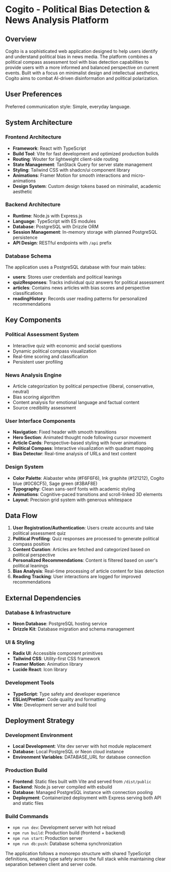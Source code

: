 # Cogito - Political Bias Detection & News Analysis Platform

## Overview

Cogito is a sophisticated web application designed to help users identify and understand political bias in news media. The platform combines a political compass assessment tool with bias detection capabilities to provide users with a more informed and balanced perspective on current events. Built with a focus on minimalist design and intellectual aesthetics, Cogito aims to combat AI-driven disinformation and political polarization.

## User Preferences

Preferred communication style: Simple, everyday language.

## System Architecture

### Frontend Architecture
- **Framework**: React with TypeScript
- **Build Tool**: Vite for fast development and optimized production builds
- **Routing**: Wouter for lightweight client-side routing
- **State Management**: TanStack Query for server state management
- **Styling**: Tailwind CSS with shadcn/ui component library
- **Animations**: Framer Motion for smooth interactions and micro-animations
- **Design System**: Custom design tokens based on minimalist, academic aesthetic

### Backend Architecture
- **Runtime**: Node.js with Express.js
- **Language**: TypeScript with ES modules
- **Database**: PostgreSQL with Drizzle ORM
- **Session Management**: In-memory storage with planned PostgreSQL persistence
- **API Design**: RESTful endpoints with `/api` prefix

### Database Schema
The application uses a PostgreSQL database with four main tables:
- **users**: Stores user credentials and political leanings
- **quizResponses**: Tracks individual quiz answers for political assessment
- **articles**: Contains news articles with bias scores and perspective classifications
- **readingHistory**: Records user reading patterns for personalized recommendations

## Key Components

### Political Assessment System
- Interactive quiz with economic and social questions
- Dynamic political compass visualization
- Real-time scoring and classification
- Persistent user profiling

### News Analysis Engine
- Article categorization by political perspective (liberal, conservative, neutral)
- Bias scoring algorithm
- Content analysis for emotional language and factual content
- Source credibility assessment

### User Interface Components
- **Navigation**: Fixed header with smooth transitions
- **Hero Section**: Animated thought node following cursor movement
- **Article Cards**: Perspective-based styling with hover animations
- **Political Compass**: Interactive visualization with quadrant mapping
- **Bias Detector**: Real-time analysis of URLs and text content

### Design System
- **Color Palette**: Alabaster white (#F6F6F6), Ink graphite (#121212), Cogito blue (#0C6CF5), Sage green (#3BAF8E)
- **Typography**: Clean sans-serif fonts with academic styling
- **Animations**: Cognitive-paced transitions and scroll-linked 3D elements
- **Layout**: Precision grid system with generous whitespace

## Data Flow

1. **User Registration/Authentication**: Users create accounts and take political assessment quiz
2. **Political Profiling**: Quiz responses are processed to generate political compass position
3. **Content Curation**: Articles are fetched and categorized based on political perspective
4. **Personalized Recommendations**: Content is filtered based on user's political leanings
5. **Bias Analysis**: Real-time processing of article content for bias detection
6. **Reading Tracking**: User interactions are logged for improved recommendations

## External Dependencies

### Database & Infrastructure
- **Neon Database**: PostgreSQL hosting service
- **Drizzle Kit**: Database migration and schema management

### UI & Styling
- **Radix UI**: Accessible component primitives
- **Tailwind CSS**: Utility-first CSS framework
- **Framer Motion**: Animation library
- **Lucide React**: Icon library

### Development Tools
- **TypeScript**: Type safety and developer experience
- **ESLint/Prettier**: Code quality and formatting
- **Vite**: Development server and build tool

## Deployment Strategy

### Development Environment
- **Local Development**: Vite dev server with hot module replacement
- **Database**: Local PostgreSQL or Neon cloud instance
- **Environment Variables**: DATABASE_URL for database connection

### Production Build
- **Frontend**: Static files built with Vite and served from `/dist/public`
- **Backend**: Node.js server compiled with esbuild
- **Database**: Managed PostgreSQL instance with connection pooling
- **Deployment**: Containerized deployment with Express serving both API and static files

### Build Commands
- `npm run dev`: Development server with hot reload
- `npm run build`: Production build (frontend + backend)
- `npm run start`: Production server
- `npm run db:push`: Database schema synchronization

The application follows a monorepo structure with shared TypeScript definitions, enabling type safety across the full stack while maintaining clear separation between client and server code.